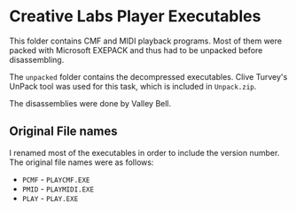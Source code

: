 # Creative Labs Player Executables

This folder contains CMF and MIDI playback programs.
Most of them were packed with Microsoft EXEPACK and thus had to be unpacked before disassembling.

The `unpacked` folder contains the decompressed executables.
Clive Turvey's UnPack tool was used for this task, which is included in `Unpack.zip`.

The disassemblies were done by Valley Bell.

## Original File names

I renamed most of the executables in order to include the version number.
The original file names were as follows:

- `PCMF` - `PLAYCMF.EXE`
- `PMID` - `PLAYMIDI.EXE`
- `PLAY` - `PLAY.EXE`

